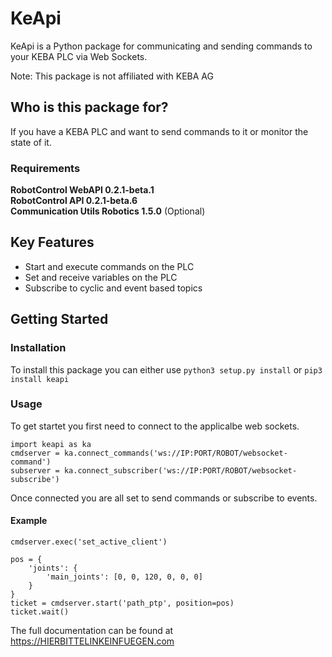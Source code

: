 # KeApi
KeApi is a Python package for communicating and
sending commands to your KEBA PLC via Web Sockets.

Note: This package is not affiliated with KEBA AG

## Who is this package for?
If you have a KEBA PLC and want to send commands to
it or monitor the state of it.

### Requirements
**RobotControl WebAPI 0.2.1-beta.1**  
**RobotControl API 0.2.1-beta.6**  
**Communication Utils Robotics 1.5.0** (Optional)  

## Key Features
- Start and execute commands on the PLC
- Set and receive variables on the PLC
- Subscribe to cyclic and event based topics

## Getting Started
### Installation
To install this package you can either use `python3 setup.py install` or `pip3 install keapi`

### Usage
To get startet you first need to connect to the applicalbe web sockets.

```
import keapi as ka
cmdserver = ka.connect_commands('ws://IP:PORT/ROBOT/websocket-command')
subserver = ka.connect_subscriber('ws://IP:PORT/ROBOT/websocket-subscribe')
```

Once connected you are all set to send commands or subscribe to events.

#### Example
```
cmdserver.exec('set_active_client')

pos = {
    'joints': {
        'main_joints': [0, 0, 120, 0, 0, 0]
    }
}
ticket = cmdserver.start('path_ptp', position=pos)
ticket.wait()
```

The full documentation can be found at https://HIERBITTELINKEINFUEGEN.com
